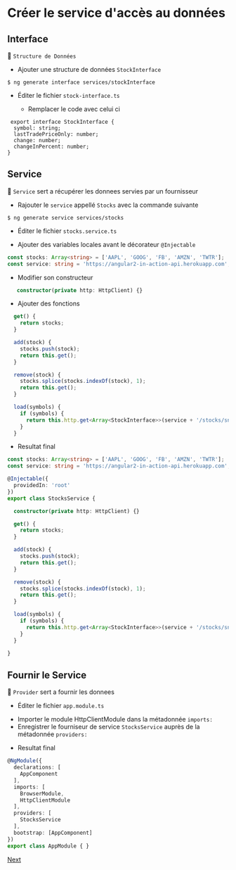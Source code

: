 # Créer le service d'accès au données

## Interface

:bookmark: `Structure de Données`

* Ajouter une structure de données `StockInterface`

``` 
$ ng generate interface services/stockInterface
``` 

* Éditer le fichier `stock-interface.ts`

   * Remplacer le code avec celui ci 
 
```typescrit
 export interface StockInterface {
  symbol: string;
  lastTradePriceOnly: number;
  change: number;
  changeInPercent: number;
}
``` 

## Service

:bookmark: `Service` sert a récupérer les donnees servies par un fournisseur

* Rajouter le `service` appellé `Stocks` avec la commande suivante

 ``` 
 $ ng generate service services/stocks
 ```
* Éditer le fichier `stocks.service.ts`

- Ajouter des variables locales avant le décorateur `@Injectable`

```typescript
const stocks: Array<string> = ['AAPL', 'GOOG', 'FB', 'AMZN', 'TWTR'];
const service: string = 'https://angular2-in-action-api.herokuapp.com';
```

- Modifier son constructeur

```typescript
   constructor(private http: HttpClient) {}
``` 

- Ajouter des fonctions

```typescript
  get() {
    return stocks;
  }

  add(stock) {
    stocks.push(stock);
    return this.get();
  }

  remove(stock) {
    stocks.splice(stocks.indexOf(stock), 1);
    return this.get();
  }

  load(symbols) {
    if (symbols) {
      return this.http.get<Array<StockInterface>>(service + '/stocks/snapshot?symbols=' + symbols.join());
    }
  }

``` 
* Resultat final

```typescript
const stocks: Array<string> = ['AAPL', 'GOOG', 'FB', 'AMZN', 'TWTR'];
const service: string = 'https://angular2-in-action-api.herokuapp.com';

@Injectable({
  providedIn: 'root'
})
export class StocksService {

  constructor(private http: HttpClient) {}

  get() {
    return stocks;
  }

  add(stock) {
    stocks.push(stock);
    return this.get();
  }

  remove(stock) {
    stocks.splice(stocks.indexOf(stock), 1);
    return this.get();
  }

  load(symbols) {
    if (symbols) {
      return this.http.get<Array<StockInterface>>(service + '/stocks/snapshot?symbols=' + symbols.join());
    }
  }

}
```

## Fournir le Service

:bookmark: `Provider` sert a fournir les donnees

* Éditer le fichier `app.module.ts`

- Importer le module HttpClientModule dans la métadonnée `imports:`
- Enregistrer le fourniseur de service `StocksService` auprès de la métadonnée `providers:`

* Resultat final

```typescript
@NgModule({
  declarations: [
    AppComponent
  ],
  imports: [
    BrowserModule,
    HttpClientModule
  ],
  providers: [
    StocksService
  ],
  bootstrap: [AppComponent]
})
export class AppModule { }
```

[Next](summary.md)
